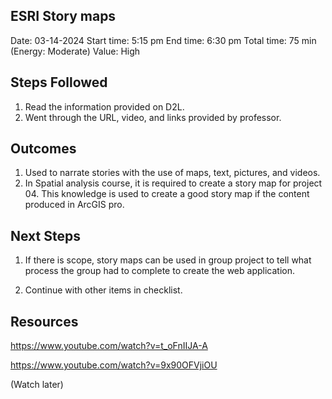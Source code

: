 ## ESRI Story maps

Date: 03-14-2024
Start time: 5:15 pm
End time: 6:30 pm
Total time: 75 min
(Energy: Moderate)
Value: High

## Steps Followed

1. Read the information provided on D2L.
2. Went through the URL, video, and links provided by professor.

## Outcomes

1. Used to narrate stories with the use of maps, text, pictures, and videos.
2. In Spatial analysis course, it is required to create a story map for project 04. This knowledge is used to create a good story map if the content produced in ArcGIS pro.

## Next Steps

1. If there is scope, story maps can be used in group project to tell what process the group had to complete to create the web application.

2. Continue with other items in checklist.

## Resources

https://www.youtube.com/watch?v=t_oFnIIJA-A

https://www.youtube.com/watch?v=9x90OFVjiOU

(Watch later)




